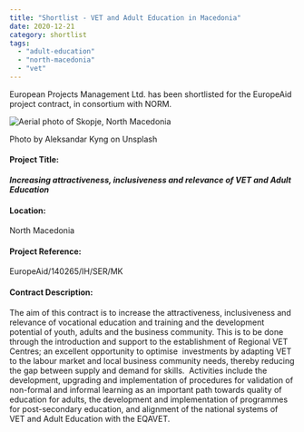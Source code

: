 ```yaml
---
title: "Shortlist - VET and Adult Education in Macedonia"
date: 2020-12-21
category: shortlist
tags: 
  - "adult-education"
  - "north-macedonia"
  - "vet"
---
```


European Projects Management Ltd. has been shortlisted for the EuropeAid project contract, in consortium with NORM.

![Aerial photo of Skopje, North Macedonia](images/aleksandar-kyng-h5kVNpuUIco-unsplash-1-e1596531193849-1024x425.jpg)

Photo by Aleksandar Kyng on Unsplash

#### Project Title:

**_****Increasing attractiveness, inclusiveness and relevance of VET and Adult Education****_**

#### Location:

North Macedonia

#### Project Reference:

EuropeAid/140265/IH/SER/MK

#### **Contract Description:**

The aim of this contract is to increase the attractiveness, inclusiveness and relevance of vocational education and training and the development potential of youth, adults and the business community. This is to be done through the introduction and support to the establishment of Regional VET Centres; an excellent opportunity to optimise  investments by adapting VET to the labour market and local business community needs, thereby reducing the gap between supply and demand for skills.  Activities include the development, upgrading and implementation of procedures for validation of non-formal and informal learning as an important path towards quality of education for adults, the development and implementation of programmes for post-secondary education, and alignment of the national systems of VET and Adult Education with the EQAVET.
